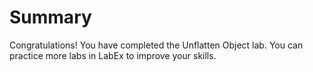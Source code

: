 # Summary

Congratulations! You have completed the Unflatten Object lab. You can practice more labs in LabEx to improve your skills.
